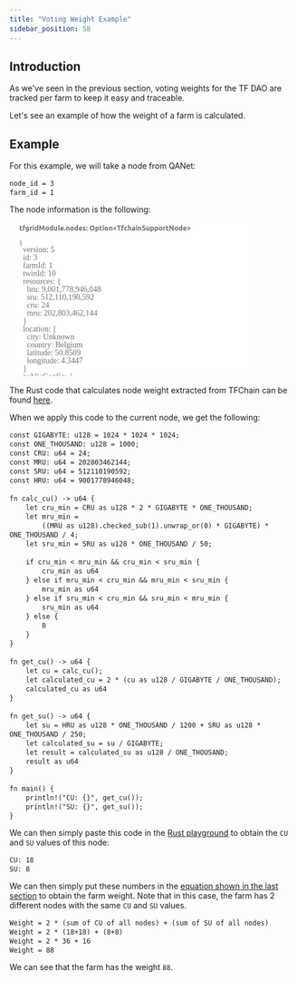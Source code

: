 ```yaml
---
title: "Voting Weight Example"
sidebar_position: 58
---
```




## Introduction

As we've seen in the previous section, voting weights for the TF DAO are tracked per farm to keep it easy and traceable.

Let's see an example of how the weight of a farm is calculated.

## Example

For this example, we will take a node from QANet:

```
node_id = 3
farm_id = 1
```

The node information is the following:

![](./img/tf_dao_voting_weight_example.png)

The Rust code that calculates node weight extracted from TFChain can be found [here](https://github.com/threefoldtech/tfchain/blob/eb36aa90df2d60cb1a534997903821fc68a096f1/substrate-node/support/src/resources.rs#L57-L91). 

When we apply this code to the current node, we get the following:

```
const GIGABYTE: u128 = 1024 * 1024 * 1024;
const ONE_THOUSAND: u128 = 1000;
const CRU: u64 = 24;
const MRU: u64 = 202803462144;
const SRU: u64 = 512110190592;
const HRU: u64 = 9001778946048;

fn calc_cu() -> u64 {
    let cru_min = CRU as u128 * 2 * GIGABYTE * ONE_THOUSAND;
    let mru_min =
        ((MRU as u128).checked_sub(1).unwrap_or(0) * GIGABYTE) * ONE_THOUSAND / 4;
    let sru_min = SRU as u128 * ONE_THOUSAND / 50;

    if cru_min < mru_min && cru_min < sru_min {
        cru_min as u64
    } else if mru_min < cru_min && mru_min < sru_min {
        mru_min as u64
    } else if sru_min < cru_min && sru_min < mru_min {
        sru_min as u64
    } else {
        0
    }
}
    
fn get_cu() -> u64 {
    let cu = calc_cu();
    let calculated_cu = 2 * (cu as u128 / GIGABYTE / ONE_THOUSAND);
    calculated_cu as u64
}
    
fn get_su() -> u64 {
    let su = HRU as u128 * ONE_THOUSAND / 1200 + SRU as u128 * ONE_THOUSAND / 250;
    let calculated_su = su / GIGABYTE;
    let result = calculated_su as u128 / ONE_THOUSAND;
    result as u64
}

fn main() {
    println!("CU: {}", get_cu());
    println!("SU: {}", get_su());
}
```  

We can then simply paste this code in the [Rust playground](https://play.rust-lang.org/) to obtain the `CU` and `SU` values of this node:
 
``` 
CU: 18
SU: 8
```

We can then simply put these numbers in the [equation shown in the last section](./tf_dao.md) to obtain the farm weight. Note that in this case, the farm has 2 different nodes with the same `CU` and `SU` values.

``` 
Weight = 2 * (sum of CU of all nodes) + (sum of SU of all nodes)
Weight = 2 * (18+18) + (8+8)
Weight = 2 * 36 + 16
Weight = 88
```

We can see that the farm has the weight `88`.